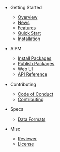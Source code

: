 - Getting Started

  - [Overview](guide/overview.md)
  - [News](guide/news.md)
  - [Features](guide/features.md)
  - [Quick Start](guide/quick-start.md)
  - [Installation](guide/installation.md)

- AIPM
  - [Install Packages](guide/cvpm/install-packages.md)
  - [Publish Packages](guide/cvpm/publish-packages.md)
  - [Web UI](guide/cvpm/webui-usage.md)
  - [API Reference](guide/cvpm/api-reference.md)

- Contributing

  - [Code of Conduct](guide/contribution/code-of-conduct.md)
  - [Contributing](guide/contribution/contributing.md)

- Specs
  - [Data Formats](guide/specs/data-format.md)

- Misc
  - [Reviewer](guide/misc/reviewer.md)
  - [License](guide/misc/license.md)